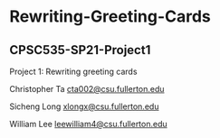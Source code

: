 # Rewriting-Greeting-Cards
## CPSC535-SP21-Project1
Project 1: Rewriting greeting cards


Christopher Ta      cta002@csu.fullerton.edu

Sicheng Long        xlongx@csu.fullerton.edu

William Lee         leewilliam4@csu.fullerton.edu
